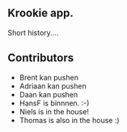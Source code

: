 ## Krookie app. 

Short history....


## Contributors

*  Brent kan pushen
*  Adriaan kan pushen
*  Daan kan pushen
*  HansF is binnnen. :-) 
*  Niels is in the house!
*  Thomas is also in the house :)